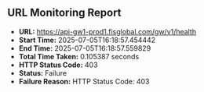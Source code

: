 ## URL Monitoring Report

- **URL:** https://api-gw1-prod1.fisglobal.com/gw/v1/health
- **Start Time:** 2025-07-05T16:18:57.454442
- **End Time:** 2025-07-05T16:18:57.559829
- **Total Time Taken:** 0.105387 seconds
- **HTTP Status Code:** 403
- **Status:** Failure
- **Failure Reason:** HTTP Status Code: 403
